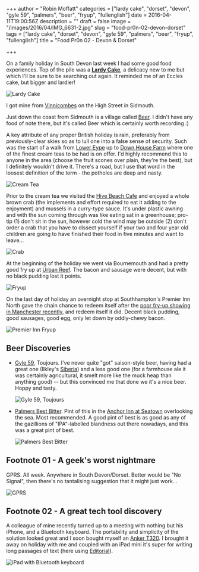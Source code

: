 +++
author = "Robin Moffatt"
categories = ["lardy cake", "dorset", "devon", "gyle 59", "palmers", "beer", "fryup", "fullenglish"]
date = 2016-04-11T19:00:56Z
description = ""
draft = false
image = "/images/2016/04/IMG_6631-2.jpg"
slug = "food-pr0n-02-devon-dorset"
tags = ["lardy cake", "dorset", "devon", "gyle 59", "palmers", "beer", "fryup", "fullenglish"]
title = "Food Pr0n 02 - Devon & Dorset"

+++

On a family holiday in South Devon last week I had some good food experiences. Top of the pile was a **[Lardy Cake](https://en.m.wikipedia.org/wiki/Lardy_cake)**, a delicacy new to me but which I'll be sure to be searching out again. It reminded me of an Eccles cake, but bigger and lardier! 

![Lardy Cake](/content/images/2016/04/thumb_IMG_6953_1024.jpg)

I got mine from [Vinnicombes](https://maps.google.com/?q=Vinnicombes%20Ltd%2C%2060%20High%20St%2C%20Sidmouth%2C%20Devon%20EX10%208EH&ftid=0x486d9ce356de16b5:0xd613601c4557c408&hl=en-GB&gl=uk) on the High Street in Sidmouth. 

Just down the coast from Sidmouth is a village called [Beer](https://maps.google.com/?q=Beer%2C%20Devon&ftid=0x486d8141cbe68345:0xc5a6d16d3c454ca3&hl=en-GB&gl=uk). I didn't have any food of note there, but it's called Beer which is certainly worth recording :) 

A key attribute of any proper British holiday is rain, preferably from previously-clear skies so as to lull one into a false sense of security. Such was the start of a walk from [Lower Eype]() up to [Down House Farm]() where one of the finest cream teas to be had is on offer. I'd highly recommend this to anyone in the area (choose the fruit scones over plain, they're the best), but I definitely wouldn't drive it. There's a road, but I use that word in the loosest definition of the term - the potholes are deep and nasty.

![Cream Tea](/content/images/2016/04/IMG_6631-1.jpg)

Prior to the cream tea we visited the [Hive Beach Cafe](http://www.hivebeachcafe.co.uk/) and enjoyed a whole brown crab (the implements and effort required to eat it adding to the enjoyment) and mussels in a curry-type sauce. It's under plastic awning and with the sun coming through was like eating sat in a greenhouse; pro-tip (1) don't sit in the sun, however cold the wind may be outside (2) don't order a crab that you have to dissect yourself if your two and four year old children are going to have finished their food in five minutes and want to leave…

![Crab](/content/images/2016/04/IMG_1036.JPG)

At the beginning of the holiday we went via Bournemouth and had a pretty good fry up at [Urban Reef](http://www.urbanreef.com/). The bacon and sausage were decent, but with no black pudding lost it points. 

![Fryup](/content/images/2016/04/IMG_6562.jpg)

On the last day of holiday an overnight stop at Southhampton's Premier Inn North gave the chain chance to redeem itself after the [poor fry-up showing in Manchester recently](http://rmoff.net/2016/03/19/food-pr0n-01/), and redeem itself it did. Decent black pudding, good sausages, good egg, only let down by oddly-chewy bacon.

![Premier Inn Fryup](/content/images/2016/04/IMG_7375-1.jpg)

## Beer Discoveries

* [Gyle 59](http://gyle59.co.uk/), Toujours. I've never quite "got" saison-style beer, having had a great one (Ilkley's [Siberia](http://www.ilkleybrewery.co.uk/our-beers/item/siberia)) and a less good one (for a farmhouse ale it was certainly agricultural, it smelt more like the muck heap than anything good) -- but this convinced me that done we it's a nice beer. Hoppy and tasty. 

  ![Gyle 59, Toujours](/content/images/2016/04/IMG_6808.jpg)
	
* [Palmers Best Bitter](http://palmersbrewery.com/ales/cask-ale/best-bitter/). Pint of this in the [Anchor Inn at Seatown](http://www.theanchorinnseatown.co.uk/) overlooking the sea. Most recommended. A good pint of best is as good as any of the gazillions of "IPA"-labelled blandness out there nowadays, and this was a great pint of best.

  ![Palmers Best Bitter](/content/images/2016/04/IMG_6692.jpg)
	
## Footnote 01 - A geek's worst nightmare

GPRS. All week. Anywhere in South Devon/Dorset. Better would be "No Signal", then there's no tantalising suggestion that it might just work…

![GPRS](/content/images/2016/04/IMG_6807.jpg)

## Footnote 02 - A great tech tool discovery

A colleague of mine recently turned up to a meeting with nothing but his iPhone, and a Bluetooth keyboard. The portability and simplicity of the solution looked great and I soon bought myself an [Anker T320](http://www.amazon.co.uk/Bluetooth-Ultra-Slim-Aluminum-Keyboard-Windows-Android/dp/B00BKW2410). I brought it away on holiday with me and coupled with an iPad mini it's super for writing long passages of text (here using [Editorial](http://omz-software.com/editorial/)). 

![iPad with Bluetooth keyboard](/content/images/2016/04/IMG_6966.jpg)
